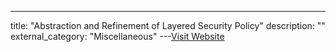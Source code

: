 ---
title: "Abstraction and Refinement of Layered Security Policy"
description: ""
external_category: "Miscellaneous"
---[Visit Website](https://web2.utc.edu/~Li-Yang/cpsc4670/05-abstration-policy.pdf)

